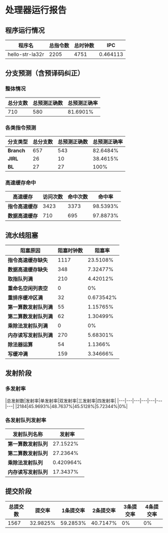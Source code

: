 # 处理器运行报告
## 程序运行情况
|程序名|总指令数|总时钟数|IPC|
|---|---|---|---|
|hello-str-la32r|2205|4751|0.464113|

## 分支预测（含预译码纠正）
### 整体情况
|总分支数|总预测正确数|总预测正确率|
|---|---|---|
|710|580|81.6901%|

### 各类指令预测
|分支类型|总分支数|总预测正确数|总预测正确率|
|---|---|---|---|
|**Branch**| 657 | 543 | 82.6484%|
|**JIRL**| 26 | 10 | 38.4615%|
|**BL**| 27 | 27 | 100%|

### 高速缓存命中
|高速缓存|访问次数|命中次数|命中率|
|---|---|---|---|
|**指令高速缓存**| 3423 | 3373 | 98.5393%|
|**数据高速缓存**| 710 | 695 | 97.8873%|
## 流水线阻塞
|阻塞原因|阻塞时钟数|阻塞率|
|---|---|---|
|**指令高速缓存缺失**| 1117 | 23.5108%|
|**数据高速缓存缺失**| 348 | 7.32477%|
|**取指队列满**| 210 | 4.42012%|
|**重命名空闲列表空**|0 | 0%|
|**重排序缓冲区满**|32 | 0.673542%|
|**第一算数发射队列满**|55 | 1.15765%|
|**第二算数发射队列满**|62 | 1.30499%|
|**乘除法发射队列满**|0 | 0%|
|**内存读写发射队列满**|270 | 5.68301%|
|**除法器运算**|54 | 1.1366%|
|**写缓冲满**|159 | 3.34666%|

## 发射阶段
### 多发射率
|总发射数|发射率|单发射率|双发射率|三发射率|四发射率|
|---|---|---|---|---|---|---|
|2184|45.9693%|48.7637%|45.5128%|5.72344%|0%|

### 各发射队列发射率
|发射队列名称|发射率|
|---|---|
|**第一算数发射队列**|27.1522%|
|**第二算数发射队列**|27.2364%|
|**乘除法发射队列**|0.420964%|
|**内存读写发射队列**|17.3437%|

## 提交阶段
|总提交数|提交率|1条提交率|2条提交率|3条提交率|4条提交率|
|---|---|---|---|---|---|
|1567|32.9825%|59.2853%|40.7147%|0%|0%|
